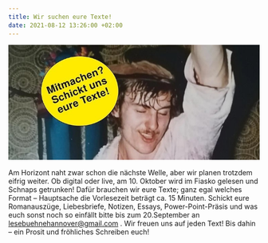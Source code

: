 ```yaml
---
title: Wir suchen eure Texte!
date: 2021-08-12 13:26:00 +02:00
---
```


![436cfe_63520669366542c49a7fa3c2c04c6c02_mv2.jpg](/uploads/436cfe_63520669366542c49a7fa3c2c04c6c02_mv2.jpg)

Am Horizont naht zwar schon die nächste Welle, aber wir planen trotzdem eifrig weiter. Ob digital oder live, am 10. Oktober wird im Fiasko gelesen und Schnaps getrunken! Dafür brauchen wir eure Texte; ganz egal welches Format – Hauptsache die Vorlesezeit beträgt ca. 15 Minuten. 
Schickt eure Romanauszüge, Liebesbriefe, Notizen, Essays, Power-Point-Präsis und was euch sonst noch so einfällt bitte bis zum 20.September an lesebuehnehannover@gmail.com . Wir freuen uns auf jeden Text! Bis dahin – ein Prosit und fröhliches Schreiben euch!
